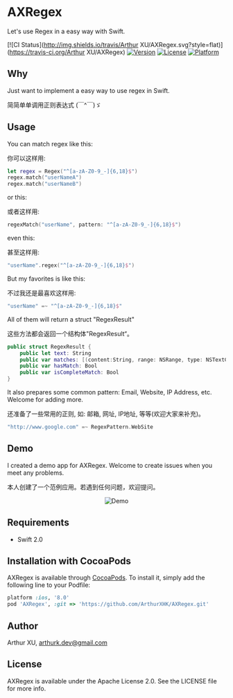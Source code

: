 # AXRegex
Let's use Regex in a easy way with Swift.

[![CI Status](http://img.shields.io/travis/Arthur XU/AXRegex.svg?style=flat)](https://travis-ci.org/Arthur XU/AXRegex)
[![Version](https://img.shields.io/cocoapods/v/AXRegex.svg?style=flat)](http://cocoapods.org/pods/AXRegex)
[![License](https://img.shields.io/cocoapods/l/AXRegex.svg?style=flat)](http://cocoapods.org/pods/AXRegex)
[![Platform](https://img.shields.io/cocoapods/p/AXRegex.svg?style=flat)](http://cocoapods.org/pods/AXRegex)

## Why

Just want to implement a easy way to use regex in Swift.

简简单单调用正则表达式 (￣^￣)ゞ

## Usage

You can match regex like this:

你可以这样用:

```swift
let regex = Regex("^[a-zA-Z0-9_-]{6,18}$")
regex.match("userNameA")
regex.match("userNameB")
```

or this:

或者这样用:

```swift
regexMatch("userName", pattern: "^[a-zA-Z0-9_-]{6,18}$")
```

even this:

甚至这样用:

```swift
"userName".regex("^[a-zA-Z0-9_-]{6,18}$")
```

But my favorites is like this:

不过我还是最喜欢这样用:

```swift
"userName" =~ "^[a-zA-Z0-9_-]{6,18}$"
``` 

All of them will return a struct "RegexResult"

这些方法都会返回一个结构体"RegexResult“。

```swift
public struct RegexResult {
    public let text: String
    public var matches: [(content:String, range: NSRange, type: NSTextCheckingType)]
    public var hasMatch: Bool
    public var isCompleteMatch: Bool
}
```

It also prepares some common pattern: Email, Website, IP Address, etc. Welcome for adding more.

还准备了一些常用的正则, 如: 邮箱, 网址, IP地址, 等等(欢迎大家来补充)。

```swift
"http://www.google.com" =~ RegexPattern.WebSite
```

## Demo

I created a demo app for AXRegex. Welcome to create issues when you meet any problems.

本人创建了一个范例应用。若遇到任何问题，欢迎提问。

<p align="center" >
  <img src="https://github.com/ArthurXHK/AXRegex/tree/master/Example/Screenshots/Demo.png" alt="Demo" title="Demo">
</p>

## Requirements

* Swift 2.0

## Installation with CocoaPods

AXRegex is available through [CocoaPods](http://cocoapods.org). To install
it, simply add the following line to your Podfile:

```ruby
platform :ios, '8.0'
pod 'AXRegex', :git => 'https://github.com/ArthurXHK/AXRegex.git'
```

## Author

Arthur XU, arthurk.dev@gmail.com

## License

AXRegex is available under the Apache License 2.0. See the LICENSE file for more info.
